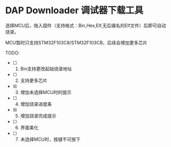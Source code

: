 # DAP Downloader 调试器下载工具

选择MCU后，拖入固件（支持格式：Bin,Hex,Elf,无后缀名的Elf文件）后即可自动烧录。

MCU暂时只支持STM32F103C8/STM32F103CB，后续会增加更多芯片

TODO:

- [ ] 1. Bin支持更改起始烧录地址

- [ ] 2. 支持更多芯片

- [x] 3. 增加未选择MCU时的提示

- [ ] 4. 增加烧录进度条

- [x] 5. 增加烧录完成提示

- [ ] 6. 界面美化

- [ ] 7. 未选择MCU时，按键不可按下
